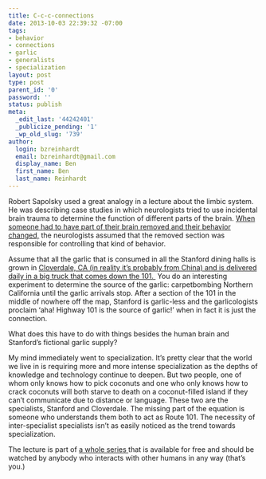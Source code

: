 ```yaml
---
title: C-c-c-connections
date: 2013-10-03 22:39:32 -07:00
tags:
- behavior
- connections
- garlic
- generalists
- specialization
layout: post
type: post
parent_id: '0'
password: ''
status: publish
meta:
  _edit_last: '44242401'
  _publicize_pending: '1'
  _wp_old_slug: '739'
author:
  login: bzreinhardt
  email: bzreinhardt@gmail.com
  display_name: Ben
  first_name: Ben
  last_name: Reinhardt
---
```


<p>Robert Sapolsky used a great analogy in a lecture about the limbic system. He was describing case studies in which neurologists tried to use incidental brain trauma to determine the function of different parts of the brain. <a href="http://en.wikipedia.org/wiki/Henry_Molaison" target="_blank">When someone had to have part of their brain removed and their behavior changed,</a> the neurologists assumed that the removed section was responsible for controlling that kind of behavior.</p>
<p>Assume that all the garlic that is consumed in all the Stanford dining halls is grown in <a href="https://maps.google.com/maps?q=Cloverdale,+CA+to+Stanford+University+Medical+Center,+Pasteur+Drive,+Palo+Alto,+CA&amp;saddr=Cloverdale,+CA&amp;daddr=Stanford+University+Medical+Center,+Pasteur+Drive,+Palo+Alto,+CA&amp;hl=en&amp;ll=38.110789,-122.599182&amp;spn=1.743926,1.565552&amp;sll=38.128075,-122.492065&amp;sspn=1.648454,1.565552&amp;geocode=FdYfUAId-eeq-CkBA_iAZP-DgDEY_6M2h-NP3A%3BFS8zOwIdQrG3-CFN7YCXEtcxHCnVV_cM0qSPgDFN7YCXEtcxHA&amp;oq=Cloverdale,+CA+to+Stanford+Univer&amp;gl=us&amp;t=m&amp;z=9" target="_blank">Cloverdale, CA (in reality it’s probably from China) and is delivered daily in a big truck that comes down the 101. </a> You do an interesting experiment to determine the source of the garlic: carpetbombing Northern California until the garlic arrivals stop. After a section of the 101 in the middle of nowhere off the map, Stanford is garlic-less and the garlicologists proclaim ‘aha! Highway 101 is the source of garlic!’ when in fact it is just the connection.</p>
<p>What does this have to do with things besides the human brain and Stanford’s fictional garlic supply?</p>
<p>My mind immediately went to specialization. It’s pretty clear that the world we live in is requiring more and more intense specialization as the depths of knowledge and technology continue to deepen. But two people, one of whom only knows how to pick coconuts and one who only knows how to crack coconuts will both starve to death on a coconut-filled island if they can’t communicate due to distance or language. These two are the specialists, Stanford and Cloverdale. The missing part of the equation is someone who understands them both to act as Route 101. The necessity of inter-specialist specialists isn’t as easily noticed as the trend towards specialization.</p>
<p>The lecture is part of <a href="https://itunes.apple.com/us/itunes-u/human-behavioral-biology/id404310362" target="_blank">a whole series </a>that is available for free and should be watched by anybody who interacts with other humans in any way (that’s you.)</p>

